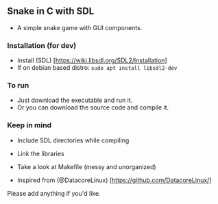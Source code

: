 ## Snake in C with SDL

- A simple snake game with GUI components.

### Installation (for dev)
- Install (SDL) [https://wiki.libsdl.org/SDL2/Installation]
- If on debian based distro: ```sudo apt install libsdl2-dev```

### To run
- Just download the executable and run it.
- Or you can download the source code and compile it.

### Keep in mind
- Include SDL directories while compiling
- Link the libraries
- Take a look at Makefile (messy and unorganized)

- Inspired from (@DatacoreLinux) [https://github.com/DatacoreLinux/]

Please add anything if you'd like.
